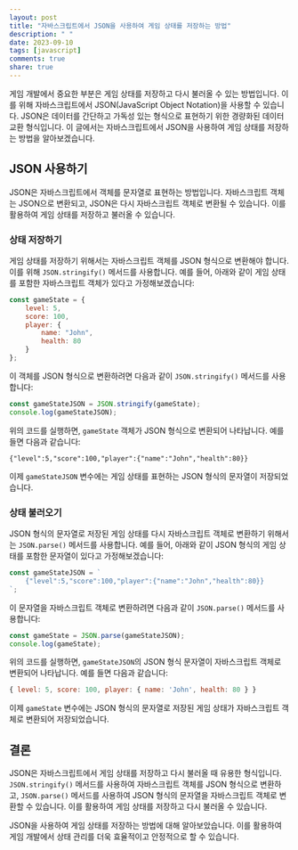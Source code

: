 ```yaml
---
layout: post
title: "자바스크립트에서 JSON을 사용하여 게임 상태를 저장하는 방법"
description: " "
date: 2023-09-10
tags: [javascript]
comments: true
share: true
---
```


게임 개발에서 중요한 부분은 게임 상태를 저장하고 다시 불러올 수 있는 방법입니다. 이를 위해 자바스크립트에서 JSON(JavaScript Object Notation)을 사용할 수 있습니다. JSON은 데이터를 간단하고 가독성 있는 형식으로 표현하기 위한 경량화된 데이터 교환 형식입니다. 이 글에서는 자바스크립트에서 JSON을 사용하여 게임 상태를 저장하는 방법을 알아보겠습니다.

## JSON 사용하기

JSON은 자바스크립트에서 객체를 문자열로 표현하는 방법입니다. 자바스크립트 객체는 JSON으로 변환되고, JSON은 다시 자바스크립트 객체로 변환될 수 있습니다. 이를 활용하여 게임 상태를 저장하고 불러올 수 있습니다.

### 상태 저장하기

게임 상태를 저장하기 위해서는 자바스크립트 객체를 JSON 형식으로 변환해야 합니다. 이를 위해 `JSON.stringify()` 메서드를 사용합니다. 예를 들어, 아래와 같이 게임 상태를 포함한 자바스크립트 객체가 있다고 가정해보겠습니다:

```javascript
const gameState = {
    level: 5,
    score: 100,
    player: {
        name: "John",
        health: 80
    }
};
```

이 객체를 JSON 형식으로 변환하려면 다음과 같이 `JSON.stringify()` 메서드를 사용합니다:

```javascript
const gameStateJSON = JSON.stringify(gameState);
console.log(gameStateJSON);
```

위의 코드를 실행하면, `gameState` 객체가 JSON 형식으로 변환되어 나타납니다. 예를 들면 다음과 같습니다:

```
{"level":5,"score":100,"player":{"name":"John","health":80}}
```

이제 `gameStateJSON` 변수에는 게임 상태를 표현하는 JSON 형식의 문자열이 저장되었습니다.

### 상태 불러오기

JSON 형식의 문자열로 저장된 게임 상태를 다시 자바스크립트 객체로 변환하기 위해서는 `JSON.parse()` 메서드를 사용합니다. 예를 들어, 아래와 같이 JSON 형식의 게임 상태를 포함한 문자열이 있다고 가정해보겠습니다:

```javascript
const gameStateJSON = `
    {"level":5,"score":100,"player":{"name":"John","health":80}}
`;
```

이 문자열을 자바스크립트 객체로 변환하려면 다음과 같이 `JSON.parse()` 메서드를 사용합니다:

```javascript
const gameState = JSON.parse(gameStateJSON);
console.log(gameState);
```

위의 코드를 실행하면, `gameStateJSON`의 JSON 형식 문자열이 자바스크립트 객체로 변환되어 나타납니다. 예를 들면 다음과 같습니다:

```javascript
{ level: 5, score: 100, player: { name: 'John', health: 80 } }
```

이제 `gameState` 변수에는 JSON 형식의 문자열로 저장된 게임 상태가 자바스크립트 객체로 변환되어 저장되었습니다.

## 결론

JSON은 자바스크립트에서 게임 상태를 저장하고 다시 불러올 때 유용한 형식입니다. `JSON.stringify()` 메서드를 사용하여 자바스크립트 객체를 JSON 형식으로 변환하고, `JSON.parse()` 메서드를 사용하여 JSON 형식의 문자열을 자바스크립트 객체로 변환할 수 있습니다. 이를 활용하여 게임 상태를 저장하고 다시 불러올 수 있습니다.

JSON을 사용하여 게임 상태를 저장하는 방법에 대해 알아보았습니다. 이를 활용하여 게임 개발에서 상태 관리를 더욱 효율적이고 안정적으로 할 수 있습니다.